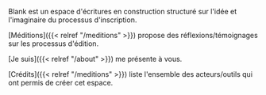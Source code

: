 

Blank est un espace d'écritures en construction structuré sur l'idée et l'imaginaire du processus d'inscription.

<!--
[Blog]({{< relref "/blog" >}}) rassemble un ensemble de posts divers.
-->

[Méditions]({{< relref "/meditions" >}}) propose des réflexions/témoignages sur les processus d'édition. 

[Je suis]({{< relref "/about" >}}) me présente à vous. 

[Crédits]({{< relref "/meditions" >}}) liste l'ensemble des acteurs/outils qui ont permis de créer cet espace. 
